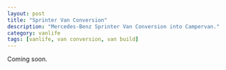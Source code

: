 ```yaml
---
layout: post
title: "Sprinter Van Conversion"
description: "Mercedes-Benz Sprinter Van Conversion into Campervan."
category: vanlife
tags: [vanlife, van conversion, van build]
---
```


Coming soon.